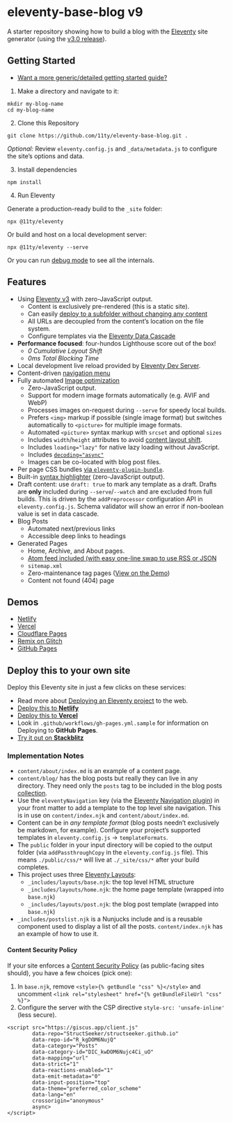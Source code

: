 # eleventy-base-blog v9

A starter repository showing how to build a blog with the [Eleventy](https://www.11ty.dev/) site generator (using the [v3.0 release](https://github.com/11ty/eleventy/releases/tag/v3.0.0)).

## Getting Started

* [Want a more generic/detailed getting started guide?](https://www.11ty.dev/docs/getting-started/)

1. Make a directory and navigate to it:

```
mkdir my-blog-name
cd my-blog-name
```

2. Clone this Repository

```
git clone https://github.com/11ty/eleventy-base-blog.git .
```

_Optional:_ Review `eleventy.config.js` and `_data/metadata.js` to configure the site’s options and data.

3. Install dependencies

```
npm install
```

4. Run Eleventy

Generate a production-ready build to the `_site` folder:

```
npx @11ty/eleventy
```

Or build and host on a local development server:

```
npx @11ty/eleventy --serve
```

Or you can run [debug mode](https://www.11ty.dev/docs/debugging/) to see all the internals.

## Features

- Using [Eleventy v3](https://github.com/11ty/eleventy/releases/tag/v3.0.0) with zero-JavaScript output.
	- Content is exclusively pre-rendered (this is a static site).
	- Can easily [deploy to a subfolder without changing any content](https://www.11ty.dev/docs/plugins/html-base/)
	- All URLs are decoupled from the content’s location on the file system.
	- Configure templates via the [Eleventy Data Cascade](https://www.11ty.dev/docs/data-cascade/)
- **Performance focused**: four-hundos Lighthouse score out of the box!
	- _0 Cumulative Layout Shift_
	- _0ms Total Blocking Time_
- Local development live reload provided by [Eleventy Dev Server](https://www.11ty.dev/docs/dev-server/).
- Content-driven [navigation menu](https://www.11ty.dev/docs/plugins/navigation/)
- Fully automated [Image optimization](https://www.11ty.dev/docs/plugins/image/)
	- Zero-JavaScript output.
	- Support for modern image formats automatically (e.g. AVIF and WebP)
	- Processes images on-request during `--serve` for speedy local builds.
	- Prefers `<img>` markup if possible (single image format) but switches automatically to `<picture>` for multiple image formats.
	- Automated `<picture>` syntax markup with `srcset` and optional `sizes`
	- Includes `width`/`height` attributes to avoid [content layout shift](https://web.dev/cls/).
	- Includes `loading="lazy"` for native lazy loading without JavaScript.
	- Includes [`decoding="async"`](https://developer.mozilla.org/en-US/docs/Web/API/HTMLImageElement/decoding)
	- Images can be co-located with blog post files.
- Per page CSS bundles [via `eleventy-plugin-bundle`](https://github.com/11ty/eleventy-plugin-bundle).
- Built-in [syntax highlighter](https://www.11ty.dev/docs/plugins/syntaxhighlight/) (zero-JavaScript output).
- Draft content: use `draft: true` to mark any template as a draft. Drafts are **only** included during `--serve`/`--watch` and are excluded from full builds. This is driven by the `addPreprocessor` configuration API in `eleventy.config.js`. Schema validator will show an error if non-boolean value is set in data cascade.
- Blog Posts
	- Automated next/previous links
	- Accessible deep links to headings
- Generated Pages
	- Home, Archive, and About pages.
	- [Atom feed included (with easy one-line swap to use RSS or JSON](https://www.11ty.dev/docs/plugins/rss/)
	- `sitemap.xml`
	- Zero-maintenance tag pages ([View on the Demo](https://eleventy-base-blog.netlify.app/tags/))
	- Content not found (404) page

## Demos

- [Netlify](https://eleventy-base-blog.netlify.app/)
- [Vercel](https://demo-base-blog.11ty.dev/)
- [Cloudflare Pages](https://eleventy-base-blog-d2a.pages.dev/)
- [Remix on Glitch](https://glitch.com/~11ty-eleventy-base-blog)
- [GitHub Pages](https://11ty.github.io/eleventy-base-blog/)

## Deploy this to your own site

Deploy this Eleventy site in just a few clicks on these services:

- Read more about [Deploying an Eleventy project](https://www.11ty.dev/docs/deployment/) to the web.
- [Deploy this to **Netlify**](https://app.netlify.com/start/deploy?repository=https://github.com/11ty/eleventy-base-blog)
- [Deploy this to **Vercel**](https://vercel.com/import/project?template=11ty%2Feleventy-base-blog)
- Look in `.github/workflows/gh-pages.yml.sample` for information on Deploying to **GitHub Pages**.
- [Try it out on **Stackblitz**](https://stackblitz.com/github/11ty/eleventy-base-blog)

### Implementation Notes

- `content/about/index.md` is an example of a content page.
- `content/blog/` has the blog posts but really they can live in any directory. They need only the `posts` tag to be included in the blog posts [collection](https://www.11ty.dev/docs/collections/).
- Use the `eleventyNavigation` key (via the [Eleventy Navigation plugin](https://www.11ty.dev/docs/plugins/navigation/)) in your front matter to add a template to the top level site navigation. This is in use on `content/index.njk` and `content/about/index.md`.
- Content can be in _any template format_ (blog posts needn’t exclusively be markdown, for example). Configure your project’s supported templates in `eleventy.config.js` -> `templateFormats`.
- The `public` folder in your input directory will be copied to the output folder (via `addPassthroughCopy` in the `eleventy.config.js` file). This means `./public/css/*` will live at `./_site/css/*` after your build completes.
- This project uses three [Eleventy Layouts](https://www.11ty.dev/docs/layouts/):
	- `_includes/layouts/base.njk`: the top level HTML structure
	- `_includes/layouts/home.njk`: the home page template (wrapped into `base.njk`)
	- `_includes/layouts/post.njk`: the blog post template (wrapped into `base.njk`)
- `_includes/postslist.njk` is a Nunjucks include and is a reusable component used to display a list of all the posts. `content/index.njk` has an example of how to use it.

#### Content Security Policy

If your site enforces a [Content Security Policy](https://developer.mozilla.org/en-US/docs/Web/HTTP/CSP) (as public-facing sites should), you have a few choices (pick one):

1. In `base.njk`, remove `<style>{% getBundle "css" %}</style>` and uncomment `<link rel="stylesheet" href="{% getBundleFileUrl "css" %}">`
2. Configure the server with the CSP directive `style-src: 'unsafe-inline'` (less secure).

```script
<script src="https://giscus.app/client.js"
        data-repo="StructSeeker/structseeker.github.io"
        data-repo-id="R_kgDOM6NujQ"
        data-category="Posts"
        data-category-id="DIC_kwDOM6Nujc4Ci_uO"
        data-mapping="url"
        data-strict="1"
        data-reactions-enabled="1"
        data-emit-metadata="0"
        data-input-position="top"
        data-theme="preferred_color_scheme"
        data-lang="en"
        crossorigin="anonymous"
        async>
</script>
```